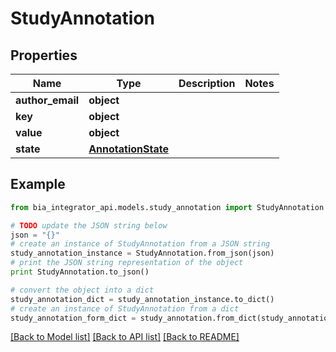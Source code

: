 # StudyAnnotation


## Properties
Name | Type | Description | Notes
------------ | ------------- | ------------- | -------------
**author_email** | **object** |  | 
**key** | **object** |  | 
**value** | **object** |  | 
**state** | [**AnnotationState**](AnnotationState.md) |  | 

## Example

```python
from bia_integrator_api.models.study_annotation import StudyAnnotation

# TODO update the JSON string below
json = "{}"
# create an instance of StudyAnnotation from a JSON string
study_annotation_instance = StudyAnnotation.from_json(json)
# print the JSON string representation of the object
print StudyAnnotation.to_json()

# convert the object into a dict
study_annotation_dict = study_annotation_instance.to_dict()
# create an instance of StudyAnnotation from a dict
study_annotation_form_dict = study_annotation.from_dict(study_annotation_dict)
```
[[Back to Model list]](../README.md#documentation-for-models) [[Back to API list]](../README.md#documentation-for-api-endpoints) [[Back to README]](../README.md)


